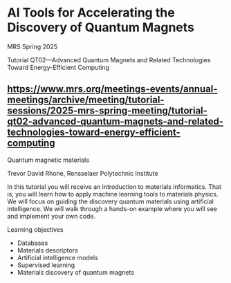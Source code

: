 # AI Tools for Accelerating the Discovery of Quantum Magnets

MRS Spring 2025 

Tutorial QT02—Advanced Quantum Magnets and Related Technologies Toward Energy-Efficient Computing

https://www.mrs.org/meetings-events/annual-meetings/archive/meeting/tutorial-sessions/2025-mrs-spring-meeting/tutorial-qt02-advanced-quantum-magnets-and-related-technologies-toward-energy-efficient-computing
---------------------------
Quantum magnetic materials

Trevor David Rhone, Rensselaer Polytechnic Institute

In this tutorial you will receive an introduction to materials informatics. That is, you will learn how to apply machine learning tools to materials physics. We will focus on guiding the discovery quantum materials using artificial intelligence. We will walk through a hands-on example where you will see and implement your own code.

Learning objectives
- Databases
- Materials descriptors
- Artificial intelligence models
- Supervised learning
- Materials discovery of quantum magnets
